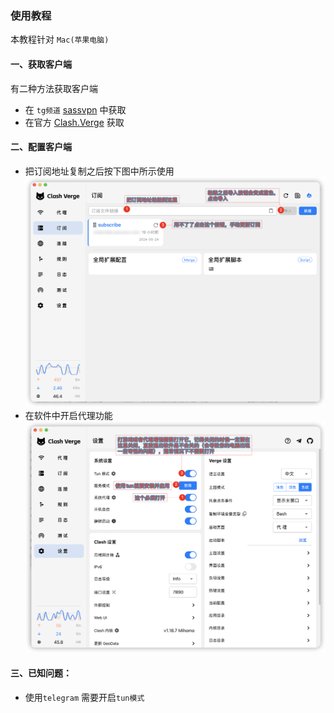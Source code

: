 ### 使用教程
本教程针对 `Mac(苹果电脑)`

#### 一、获取客户端
有二种方法获取客户端
- 在 `tg频道` [sassvpn](https://t.me/sassvpn) 中获取
- 在官方 [Clash.Verge](https://github.com/clash-verge-rev/clash-verge-rev/releases) 获取

#### 二、配置客户端
- 把订阅地址复制之后按下图中所示使用
![订阅地址的使用](1.png)
- 在软件中开启代理功能
![开启代理功能](2.png)

#### 三、已知问题：
- 使用`telegram` 需要开启`tun模式`